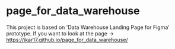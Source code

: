 # page_for_data_warehouse
This project is based on 'Data Warehouse Landing Page for Figma' prototype.
If you want to look at the page -> https://ikar17.github.io/page_for_data_warehouse/ 
